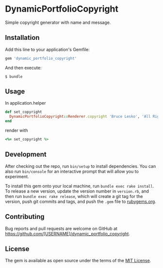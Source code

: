 # DynamicPortfolioCopyright

Simple copyright generator with name and message.

## Installation

Add this line to your application's Gemfile:

```ruby
gem 'dynamic_portfolio_copyright'
```

And then execute:

    $ bundle

## Usage
In application.helper
```ruby
def set_copyright
  DynamicPortfolioCopyright::Renderer.copyright 'Bruce Lesko', 'All Rights Reserved'
end
```

render with
```ruby
<%= set_copyright %>
```

## Development

After checking out the repo, run `bin/setup` to install dependencies. You can also run `bin/console` for an interactive prompt that will allow you to experiment.

To install this gem onto your local machine, run `bundle exec rake install`. To release a new version, update the version number in `version.rb`, and then run `bundle exec rake release`, which will create a git tag for the version, push git commits and tags, and push the `.gem` file to [rubygems.org](https://rubygems.org).

## Contributing

Bug reports and pull requests are welcome on GitHub at https://github.com/[USERNAME]/dynamic_portfolio_copyright.

## License

The gem is available as open source under the terms of the [MIT License](https://opensource.org/licenses/MIT).
